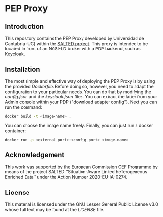 # PEP Proxy

## Introduction
This repository contains the PEP Proxy developed by Universidad de Cantabria (UC) within the [SALTED project](https://salted-project.eu/). This proxy is intended to be located in front of an NGSI-LD broker with a PDP backend, such as Keycloak.

## Installation
The most simple and effective way of deploying the PEP Proxy is by using the provided *Dockerfile*. Before doing so, however, you need to adapt the configuration to your particular needs. You can do that by modifying the *config.json* and the *keycloak.json* files. You can extract the latter from your Admin console within your PDP ("download adapter config"). Next you can run the command:
```bash
docker build -t <image-name> .
```
You can choose the image name freely. Finally, you can just run a docker container:
```bash
docker run -p <external_port>:<config_port> <image-name>
```

## Acknowledgement
This work was supported by the European Commission CEF Programme by means of the project SALTED ‘‘Situation-Aware Linked heTerogeneous Enriched Data’’ under the Action Number 2020-EU-IA-0274.

## License
This material is licensed under the GNU Lesser General Public License v3.0 whose full text may be found at the *LICENSE* file.
